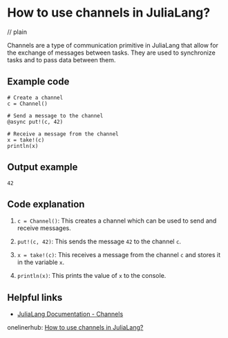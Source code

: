 # How to use channels in JuliaLang?
// plain

Channels are a type of communication primitive in JuliaLang that allow for the exchange of messages between tasks. They are used to synchronize tasks and to pass data between them.

## Example code

```
# Create a channel
c = Channel()

# Send a message to the channel
@async put!(c, 42)

# Receive a message from the channel
x = take!(c)
println(x)
```

## Output example

```
42
```

## Code explanation


1. `c = Channel()`: This creates a channel which can be used to send and receive messages.

2. `put!(c, 42)`: This sends the message `42` to the channel `c`.

3. `x = take!(c)`: This receives a message from the channel `c` and stores it in the variable `x`.

4. `println(x)`: This prints the value of `x` to the console.

## Helpful links

- [JuliaLang Documentation - Channels](https://docs.julialang.org/en/v1/manual/parallel-computing/#Channels-1)

onelinerhub: [How to use channels in JuliaLang?
](https://onelinerhub.com/julialang/how-to-use-channels-in-julialang)
